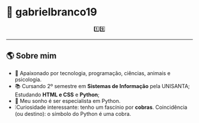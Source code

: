 # 🐍 gabrielbranco19
<p align="center">
1️⃣9️⃣
</p>

---

## 🌎 Sobre mim
- 👤 Apaixonado por tecnologia, programação, ciências, animais e psicologia.
- 📚 Cursando 2º semestre em **Sistemas de Informação** pela UNISANTA; Estudando **HTML e CSS** e **Python**;
- 🎯 Meu sonho é ser especialista em Python. 
- ❕Curiosidade interessante: tenho um fascínio por **cobras**. Coincidência (ou destino): o símbolo do Python é uma cobra.
